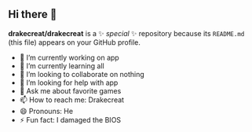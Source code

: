 ## Hi there 👋

**drakecreat/drakecreat** is a ✨ _special_ ✨ repository because its `README.md` (this file) appears on your GitHub profile.


- 🔭 I’m currently working on app
- 🌱 I’m currently learning all
- 👯 I’m looking to collaborate on nothing
- 🤔 I’m looking for help with app
- 💬 Ask me about favorite games
- 📫 How to reach me: Drakecreat
- 😄 Pronouns: He
- ⚡ Fun fact: I damaged the BIOS

